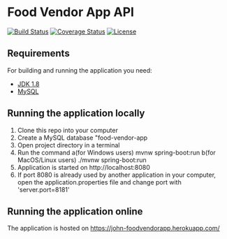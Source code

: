 # Food Vendor App API

[![Build Status](https://travis-ci.org/johnebri/FoodVendorApp.svg?branch=master)](https://travis-ci.org/johnebri/FoodVendorApp)
[![Coverage Status](https://coveralls.io/repos/github/johnebri/FoodVendorApp/badge.svg?branch=master)](https://coveralls.io/github/johnebri/FoodVendorApp?branch=master)
[![License](http://img.shields.io/:license-apache-blue.svg)](http://www.apache.org/licenses/LICENSE-2.0.html)

## Requirements

For building and running the application you need:

- [JDK 1.8](http://www.oracle.com/technetwork/java/javase/downloads/jdk8-downloads-2133151.html)
- [MySQL](https://https://dev.mysql.com/downloads/installer/)

## Running the application locally
1. Clone this repo into your computer
1. Create a MySQL database "food-vendor-app
3. Open project directory in a terminal
4. Run the command 
  a(for Windows users) mvnw spring-boot:run
  b(for MacOS/Linux users) ./mvnw spring-boot:run
5. Application is started on http://localhost:8080
6. If port 8080 is already used by another application in your computer, open the application.properties file and change port with 'server.port=8181'

## Running the application online
The application is hosted on https://john-foodvendorapp.herokuapp.com/

